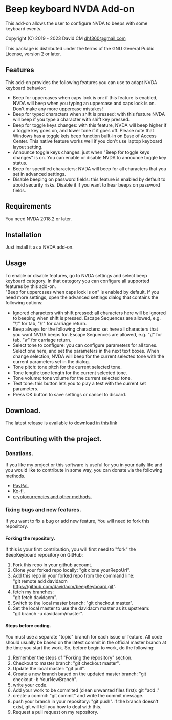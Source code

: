 # Beep keyboard NVDA Add-on #
This add-on allows the user to configure NVDA to beeps with some keyboard events.

Copyright (C) 2019 - 2023 David CM <dhf360@gmail.com>

This package is distributed under the terms of the GNU General Public License, version 2 or later.

## Features
  This add-on provides the following features you can use to adapt NVDA keyboard behavior:

* Beep for uppercases  when caps lock is on: if this feature is enabled, NVDA will beep when you typing an uppercase and caps lock is on. Don't make any more uppercase mistakes!
* Beep for typed characters when shift is pressed: with this feature NVDA will beep if you type a character with shift key pressed.
* Beep for toggle keys changes: with this feature, NVDA will beep higher if a toggle key goes on, and lower tone if it goes off. Please note that Windows has a toggle keis beep function built-in on Ease of Access Center. This native feature works well if you don't use laptop keyboard layout setting.
* Announce toggle keys changes: just when "Beep for toggle keys changes" is on. You can enable or disable NVDA to announce toggle key status.
* Beep for specified characters: NVDA will beep for all characters that you set in advanced settings.
* Disable beeping on password fields: this feature is enabled by default to aboid security risks. Disable it if you want to hear beeps on password fields.

## Requirements
  You need NVDA 2018.2 or later.

## Installation
  Just install it as a NVDA add-on.

## Usage
  To enable or disable features, go to NVDA settings and select beep keyboard category. In that category you can configure all  supported features by this add-on.  
  "Beep for uppercases  when caps lock is on" is enabled by default. 
  If you need more settings, open the advanced settings dialog that contains the following options:

* Ignored characters with shift pressed: all characters here will be ignored to beeping when shift is pressed. Escape Sequences are allowed, e.g. "\t" for tab, "\r" for carriage return.
* Beep always for the following characters: set here all characters that you want NVDA beeps for. Escape Sequences are allowed, e.g. "\t" for tab, "\r" for carriage return.
* Select tone to configure: you can configure parameters for all tones. Select one here, and set the parameters in the next text boxes. When change selection, NVDA will beep for the current selected tone with the current parameters set in the dialog.
* Tone pitch: tone pitch for the current selected tone.
* Tone length: tone length for the current selected tone.
* Tone volume: tone volume for the current selected tone.
* Test tone: this button lets you to play a test with the current set parameters.
* Press OK button to save settings or cancel to discard.

## Download.
 The latest release is available to [download in this link](https://davidacm.github.io/getlatest/gh/davidacm/beepKeyboard/?index=1)

## Contributing with the project.
### Donations.
  If you like my project or this software is useful for you in your daily life and you would like to contribute in some way, you can donate via the following methods.
  
* [PayPal.](https://paypal.me/davicm)
* [Ko-fi.](https://ko-fi.com/davidacm)
* [cryptocurrencies and other methods.](https://davidacm.github.io/donations/)


### fixing bugs and new features.
  If you want to fix a bug or add new feature, You will need to fork this repository.

  #### Forking the repository.
  If this is your first contribution, you will first need to "fork" the BeepKeyboard repository on GitHub:

  1. Fork this repo in your github account.
  2. Clone your forked repo locally: "git clone yourRepoUrl".
  3. Add this repo in your forked repo from the command line:  
  "git remote add davidacm https://github.com/davidacm/beepKeyboard.git".
  4. fetch my branches:  
  "git fetch davidacm".
  5. Switch to the local master branch: "git checkout master".
  6. Set the local master to use the davidacm  master as its upstream:  
  "git branch -u davidacm/master".  

#### Steps before coding.
  You must use a separate "topic" branch for each issue or feature. All code should usually be based on the latest commit in the official master branch at the time you start the work.
  So, before begin to work, do the following:

  1. Remember the steps of "Forking the repository" section.
  2. Checkout to master branch: "git checkout master".
  3. Update the local master: "git pull".
  4. Create a new branch based on the updated master branch: "git checkout -b YourNewBranch".
  5. write your code.
  6. Add your work to be commited (clean unwanted files first): git "add ."
  7. create a commit: "git commit" and write the commit message.
  8. push your branch in your repository: "git push". if the branch doesn't exist, git will tell you how to deal with this.
  9. Request a pull request on my repository.
